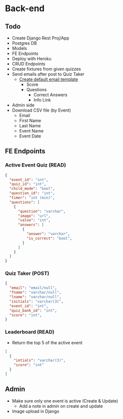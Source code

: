 # Back-end

## Todo
- Create Django Rest Proj/App
- Postgres DB
- Models
- FE Endpoints
- Deploy with Heroku
- CRUD Endpoints
- Create fixtures from given quizzes
- Send emails after post to Quiz Taker
  - [Create default email template](./email.txt)
    - Score
    - Questions
      - Correct Answers
      - Info Link
- Admin side
- Download CSV file (by Event)
  - Email
  - First Name
  - Last Name
  - Event Name
  - Event Date

## FE Endpoints

### Active Event Quiz (READ)
```json
{
  "event_id": "int",
  "quiz_id": "int",
  "child_mode": "bool",
  "question_id": "int",
  "timer": "int (min)", 
  "questions": [
    {
      "question": "varchar",
      "image": "url",
      "value": "int",
      "answers": [
        {
          "answer": "varchar",
          "is_correct": "bool",
        }
      ]
    }
  ]
}
```

### Quiz Taker (POST)

```json
{
  "email": "email/null",
  "fname": "varchar/null",
  "lname": "varchar/null",
  "initials": "varchar(3)",
  "event_id": "int",
  "quiz_bank_id": "int",
  "score": "int",
}
```

### Leaderboard (READ)
  - Return the top 5 of the active event
```json
[
  {
    "intials": "varchar(3)",
    "score": "int"
  }
]
```

## Admin

- Make sure only one event is active (Create & Update)
  - Add a note in admin on create and update
- Image upload in Django
